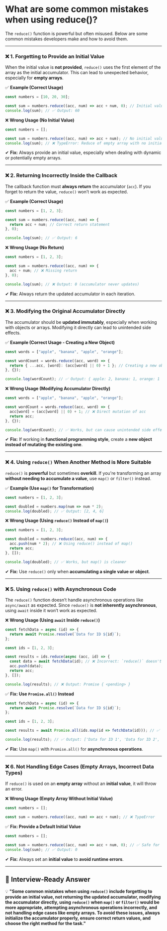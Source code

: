 # What are some common mistakes when using reduce()?

The `reduce()` function is powerful but often misused. Below are some common mistakes developers make and how to avoid them.  

---

### **❌ 1. Forgetting to Provide an Initial Value**  
When the initial value is **not provided**, `reduce()` uses the first element of the array as the initial accumulator. This can lead to unexpected behavior, especially for **empty arrays**.

✅ **Example (Correct Usage)**  
```javascript
const numbers = [10, 20, 30];

const sum = numbers.reduce((acc, num) => acc + num, 0); // Initial value = 0
console.log(sum); // ✅ Output: 60
```

❌ **Wrong Usage (No Initial Value)**
```javascript
const numbers = [];

const sum = numbers.reduce((acc, num) => acc + num); // No initial value
console.log(sum); // ❌ TypeError: Reduce of empty array with no initial value
```
✔ **Fix:** Always provide an initial value, especially when dealing with dynamic or potentially empty arrays.

---

### **❌ 2. Returning Incorrectly Inside the Callback**  
The callback function must **always return** the accumulator (`acc`). If you forget to return the value, `reduce()` won’t work as expected.

✅ **Example (Correct Usage)**
```javascript
const numbers = [1, 2, 3];

const sum = numbers.reduce((acc, num) => {
  return acc + num; // Correct return statement
}, 0);

console.log(sum); // ✅ Output: 6
```

❌ **Wrong Usage (No Return)**
```javascript
const numbers = [1, 2, 3];

const sum = numbers.reduce((acc, num) => {
  acc + num; // ❌ Missing return
}, 0);

console.log(sum); // ❌ Output: 0 (accumulator never updates)
```
✔ **Fix:** Always return the updated accumulator in each iteration.

---

### **❌ 3. Modifying the Original Accumulator Directly**  
The accumulator should be **updated immutably**, especially when working with objects or arrays. Modifying it directly can lead to unintended side effects.

✅ **Example (Correct Usage - Creating a New Object)**
```javascript
const words = ["apple", "banana", "apple", "orange"];

const wordCount = words.reduce((acc, word) => {
  return { ...acc, [word]: (acc[word] || 0) + 1 }; // Creating a new object
}, {});

console.log(wordCount); // ✅ Output: { apple: 2, banana: 1, orange: 1 }
```

❌ **Wrong Usage (Modifying Accumulator Directly)**
```javascript
const words = ["apple", "banana", "apple", "orange"];

const wordCount = words.reduce((acc, word) => {
  acc[word] = (acc[word] || 0) + 1; // ❌ Direct mutation of acc
  return acc;
}, {});

console.log(wordCount); // ✅ Works, but can cause unintended side effects
```
✔ **Fix:** If working in **functional programming style**, create a **new object instead of mutating the existing one**.

---

### **❌ 4. Using `reduce()` When Another Method is More Suitable**  
`reduce()` is **powerful** but sometimes **overkill**. If you're transforming an array **without needing to accumulate a value**, use `map()` or `filter()` instead.

✅ **Example (Use `map()` for Transformation)**
```javascript
const numbers = [1, 2, 3];

const doubled = numbers.map(num => num * 2);
console.log(doubled); // ✅ Output: [2, 4, 6]
```

❌ **Wrong Usage (Using `reduce()` Instead of `map()`)**
```javascript
const numbers = [1, 2, 3];

const doubled = numbers.reduce((acc, num) => {
  acc.push(num * 2); // ❌ Using reduce() instead of map()
  return acc;
}, []);

console.log(doubled); // ✅ Works, but map() is cleaner
```
✔ **Fix:** Use `reduce()` only when **accumulating a single value or object**.

---

### **❌ 5. Using `reduce()` with Asynchronous Code**  
The `reduce()` function doesn’t handle asynchronous operations like `async/await` as expected. Since `reduce()` is **not inherently asynchronous**, using `await` inside it won’t work as expected.

❌ **Wrong Usage (Using `await` Inside `reduce()`)**
```javascript
const fetchData = async (id) => {
  return await Promise.resolve(`Data for ID ${id}`);
};

const ids = [1, 2, 3];

const results = ids.reduce(async (acc, id) => {
  const data = await fetchData(id); // ❌ Incorrect: `reduce()` doesn't wait
  acc.push(data);
  return acc;
}, []);

console.log(results); // ❌ Output: Promise { <pending> }
```

✅ **Fix: Use `Promise.all()` Instead**
```javascript
const fetchData = async (id) => {
  return await Promise.resolve(`Data for ID ${id}`);
};

const ids = [1, 2, 3];

const results = await Promise.all(ids.map(id => fetchData(id))); // ✅ Use map() + Promise.all()

console.log(results); // ✅ Output: ['Data for ID 1', 'Data for ID 2', 'Data for ID 3']
```
✔ **Fix:** Use `map()` with `Promise.all()` for **asynchronous operations**.

---

### **❌ 6. Not Handling Edge Cases (Empty Arrays, Incorrect Data Types)**  
If `reduce()` is used on an **empty array** without an **initial value**, it will throw an error.

❌ **Wrong Usage (Empty Array Without Initial Value)**
```javascript
const numbers = [];

const sum = numbers.reduce((acc, num) => acc + num); // ❌ TypeError
```

✅ **Fix: Provide a Default Initial Value**
```javascript
const numbers = [];

const sum = numbers.reduce((acc, num) => acc + num, 0); // ✅ Safe for empty arrays
console.log(sum); // ✅ Output: 0
```
✔ **Fix:** Always set an **initial value** to **avoid runtime errors**.

---

## **📌 Interview-Ready Answer**  
💡 **"Some common mistakes when using `reduce()` include forgetting to provide an initial value, not returning the updated accumulator, modifying the accumulator directly, using `reduce()` when `map()` or `filter()` would be more appropriate, attempting asynchronous operations incorrectly, and not handling edge cases like empty arrays. To avoid these issues, always initialize the accumulator properly, ensure correct return values, and choose the right method for the task."**  
